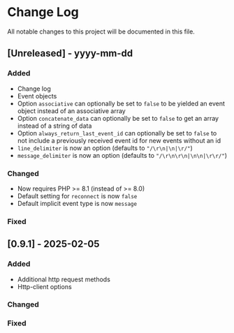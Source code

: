 # Change Log
All notable changes to this project will be documented in this file.

## [Unreleased] - yyyy-mm-dd
 
### Added
- Change log
- Event objects
- Option `associative` can optionally be set to `false` to be yielded an event object instead of an associative array
- Option `concatenate_data` can optionally be set to `false` to get an array instead of a string of data
- Option `always_return_last_event_id` can optionally be set to `false` to not include a previously received event id for new events without an id
- `line_delimiter` is now an option (defaults to `"/\r\n|\n|\r/"`)
- `message_delimiter` is now an option (defaults to `"/\r\n\r\n|\n\n|\r\r/"`)
 
### Changed
- Now requires PHP >= 8.1 (instead of >= 8.0)
- Default setting for `reconnect` is now `false`
- Default implicit event type is now `message`
 
### Fixed
 
## [0.9.1] - 2025-02-05
 
### Added

- Additional http request methods
- Http-client options
 
### Changed

 
### Fixed

